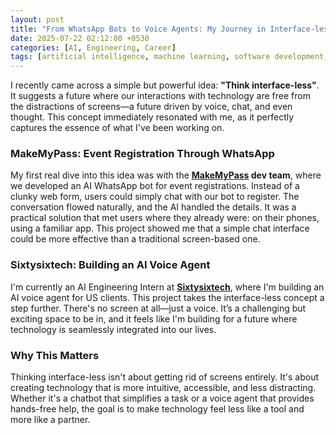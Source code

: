 ```yaml
---
layout: post
title: "From WhatsApp Bots to Voice Agents: My Journey in Interface-less AI"
date: 2025-07-22 02:12:00 +0530
categories: [AI, Engineering, Career]
tags: [artificial intelligence, machine learning, software development, career]
---
```


I recently came across a simple but powerful idea: **"Think interface-less"**. It suggests a future where our interactions with technology are free from the distractions of screens—a future driven by voice, chat, and even thought. This concept immediately resonated with me, as it perfectly captures the essence of what I've been working on.

### MakeMyPass: Event Registration Through WhatsApp

My first real dive into this idea was with the **[MakeMyPass](https://makemypass.com) dev team**, where we developed an AI WhatsApp bot for event registrations. Instead of a clunky web form, users could simply chat with our bot to register. The conversation flowed naturally, and the AI handled the details. It was a practical solution that met users where they already were: on their phones, using a familiar app. This project showed me that a simple chat interface could be more effective than a traditional screen-based one.

### Sixtysixtech: Building an AI Voice Agent

I'm currently an AI Engineering Intern at **[Sixtysixtech](https://sixtysixtech.com/)**, where I'm building an AI voice agent for US clients. This project takes the interface-less concept a step further. There's no screen at all—just a voice. It’s a challenging but exciting space to be in, and it feels like I'm building for a future where technology is seamlessly integrated into our lives.

### Why This Matters

Thinking interface-less isn't about getting rid of screens entirely. It's about creating technology that is more intuitive, accessible, and less distracting. Whether it's a chatbot that simplifies a task or a voice agent that provides hands-free help, the goal is to make technology feel less like a tool and more like a partner.
